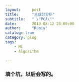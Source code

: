 ```yaml
---
layout:     post
title:      "主成分分析"
subtitle:   " \"PCA\""
date:       2019-08-12 23:00:00
author:     "Rumia"
catalog: true
category: blog
tags:
	- ML
	- Algorithm
	 
---
```


### 填个坑，以后会写的。



